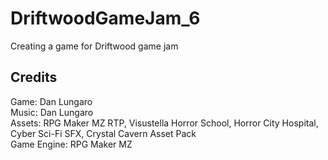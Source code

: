 # DriftwoodGameJam_6
Creating a game for Driftwood game jam
## Credits
Game: Dan Lungaro </br>
Music: Dan Lungaro </br>
Assets: RPG Maker MZ RTP, Visustella Horror School, Horror City Hospital, Cyber Sci-Fi SFX, Crystal Cavern Asset Pack</br>
Game Engine: RPG Maker MZ </br>
